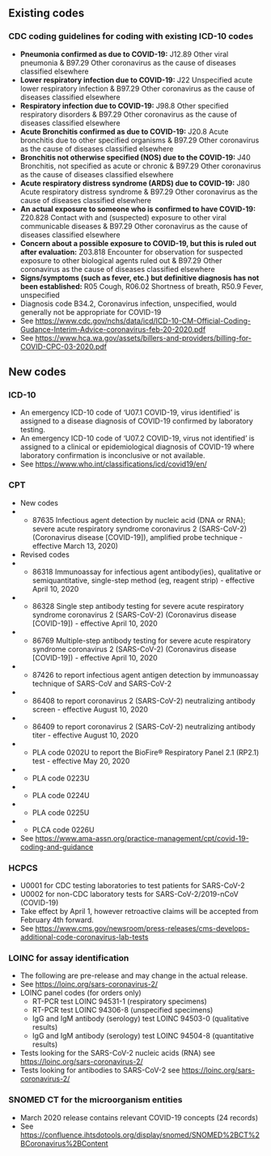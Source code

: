 ## Existing codes

### CDC coding guidelines for coding with existing ICD-10 codes
* **Pneumonia confirmed as due to COVID-19:** J12.89 Other viral pneumonia & B97.29 Other coronavirus as the cause of diseases classified elsewhere
* **Lower respiratory infection due to COVID-19:** J22 Unspecified acute lower respiratory infection & B97.29 Other coronavirus as the cause of diseases classified elsewhere
* **Respiratory infection due to COVID-19:** J98.8 Other specified respiratory disorders & B97.29 Other coronavirus as the cause of diseases classified elsewhere
* **Acute Bronchitis confirmed as due to COVID-19:** J20.8 Acute bronchitis due to other specified organisms & B97.29 Other coronavirus as the cause of diseases classified elsewhere
* **Bronchitis not otherwise specified (NOS) due to the COVID-19:** J40 Bronchitis, not specified as acute or chronic & B97.29 Other coronavirus as the cause of diseases classified elsewhere
* **Acute respiratory distress syndrome (ARDS) due to COVID-19:** J80 Acute respiratory distress syndrome & B97.29 Other coronavirus as the cause of diseases classified elsewhere
* **An actual exposure to someone who is confirmed to have COVID-19:** Z20.828 Contact with and (suspected) exposure to other viral communicable diseases & B97.29 Other coronavirus as the cause of diseases classified elsewhere
* **Concern about a possible exposure to COVID-19, but this is ruled out after evaluation:** Z03.818 Encounter for observation for suspected exposure to other biological agents ruled out & B97.29 Other coronavirus as the cause of diseases classified elsewhere
* **Signs/symptoms (such as fever, etc.) but definitive diagnosis has not been established:** R05 Cough, R06.02 Shortness of breath, R50.9 Fever, unspecified
* Diagnosis code B34.2, Coronavirus infection, unspecified, would generally not be appropriate for COVID-19
* See https://www.cdc.gov/nchs/data/icd/ICD-10-CM-Official-Coding-Gudance-Interim-Advice-coronavirus-feb-20-2020.pdf
* See https://www.hca.wa.gov/assets/billers-and-providers/billing-for-COVID-CPC-03-2020.pdf



## New codes

### ICD-10
* An emergency ICD-10 code of ‘U07.1 COVID-19, virus identified’ is assigned to a disease diagnosis of COVID-19 confirmed by laboratory testing.
* An emergency ICD-10 code of ‘U07.2 COVID-19, virus not identified’ is assigned to a clinical or epidemiological diagnosis of COVID-19 where laboratory confirmation is inconclusive or not available.
* See https://www.who.int/classifications/icd/covid19/en/

### CPT
* New codes
* * 87635 Infectious agent detection by nucleic acid (DNA or RNA); severe acute respiratory syndrome coronavirus 2 (SARS-CoV-2) (Coronavirus disease [COVID-19]), amplified
probe technique - effective March 13, 2020)
* Revised codes
* * 86318 Immunoassay for infectious agent antibody(ies), qualitative or semiquantitative, single-step method (eg, reagent strip) - effective April 10, 2020
* * 86328 Single step antibody testing for severe acute respiratory syndrome coronavirus 2 (SARS-CoV-2) (Coronavirus disease [COVID-19]) - effective April 10, 2020
* * 86769 Multiple-step antibody testing for severe acute respiratory syndrome coronavirus 2 (SARS-CoV-2) (Coronavirus disease [COVID-19]) - effective April 10, 2020
* * 87426 to report infectious agent antigen detection by immunoassay technique of SARS-CoV and SARS-CoV-2
* * 86408 to report coronavirus 2 (SARS-CoV-2) neutralizing antibody screen - effective August 10, 2020
* * 86409 to report coronavirus 2 (SARS-CoV-2) neutralizing antibody titer - effective August 10, 2020
* * PLA code 0202U to report the BioFire® Respiratory Panel 2.1 (RP2.1) test - effective May 20, 2020
* * PLA code 0223U 
* * PLA code 0224U
* * PLA code 0225U
* * PLCA code 0226U
* See https://www.ama-assn.org/practice-management/cpt/covid-19-coding-and-guidance

### HCPCS
* U0001 for CDC testing laboratories to test patients for SARS-CoV-2
* U0002 for non-CDC laboratory tests for SARS-CoV-2/2019-nCoV (COVID-19)
* Take effect by April 1, however retroactive claims will be accepted from February 4th forward.
* See https://www.cms.gov/newsroom/press-releases/cms-develops-additional-code-coronavirus-lab-tests

### LOINC for assay identification
* The following are pre-release and may change in the actual release. 
* See https://loinc.org/sars-coronavirus-2/
* LOINC panel codes (for orders only)
  * RT-PCR test LOINC 94531-1 (respiratory specimens)
  * RT-PCR test LOINC 94306-8 (unspecified specimens)
  * IgG and IgM antibody (serology) test LOINC 94503-0 (qualitative results)
  * IgG and IgM antibody (serology) test LOINC 94504-8 (quantitative results)
* Tests looking for the SARS-CoV-2 nucleic acids (RNA) see https://loinc.org/sars-coronavirus-2/
* Tests looking for antibodies to SARS-CoV-2 see https://loinc.org/sars-coronavirus-2/

### SNOMED CT for the microorganism entities
* March 2020 release contains relevant COVID-19 concepts (24 records)
* See https://confluence.ihtsdotools.org/display/snomed/SNOMED%2BCT%2BCoronavirus%2BContent


